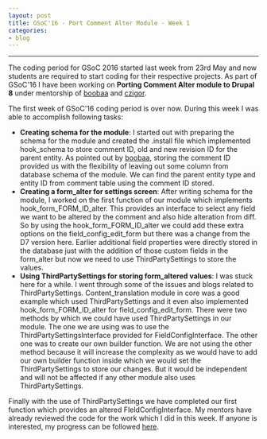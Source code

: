 ```yaml
---
layout: post
title: GSoC'16 - Port Comment Alter Module - Week 1
categories:
- blog
---
```


---

The coding period for GSoC 2016 started last week from 23rd May and now students are required to start coding for their respective projects. As part of GSoC'16 I have been working on **Porting Comment Alter module to Drupal 8** under mentorship of [boobaa][] and [czigor][].

The first week of GSoC'16 coding period is over now. During this week I was able to accomplish following tasks:

+ **Creating schema for the module**: I started out with preparing the schema for the module and created the .install file which implemented hook_schema to store comment ID, old and new revision ID for the parent entity. As pointed out by [boobaa][], storing the comment ID provided us with the flexibility of leaving out some column from database schema of the module. We can find the parent entity type and entity ID from comment table using the comment ID stored.
+ **Creating a form_alter for settings screen**: After writing schema for the module, I worked on the first function of our module which implements hook_form_FORM_ID_alter. This provides an interface to select any field we want to be altered by the comment and also hide alteration from diff. So by using the hook_form_FORM_ID_alter we could add these extra options on the field_config_edit_form but there was a change from the D7 version here. Earlier additional field properties were directly stored in the database just with the addition of those custom fields in the form_alter but now we need to use ThirdPartySettings to store the values.
+ **Using ThirdPartySettings for storing form_altered values**: I was stuck here for a while. I went through some of the issues and blogs related to ThirdPartySettings. Content_translation module in core was a good example which used ThirdPartySettings and it even also implemented hook_form_FORM_ID_alter for field_config_edit_form. There were two methods by which we could have used ThirdPartySettings in our module. The one we are using was to use the ThirdPartySettingsInterface provided for FieldConfigInterface. The other one was to create our own builder function. We are not using the other method because it will increase the complexity as we would have to add our own builder function inside which we would set the ThirdPartySettings to store our changes. But it would be independent and will not be affected if any other module also uses ThirdPartySettings.

Finally with the use of ThirdPartySettings we have completed our first function which provides an altered FIeldConfigInterface. My mentors have already reviewed the code for the work which I did in this week. If anyone is interested, my progress can be followed [here][github_repo].

[boobaa]:https://www.drupal.org/u/boobaa
[czigor]:https://www.drupal.org/u/czigor
[github_repo]:https://github.com/anchal29/comment_alter
